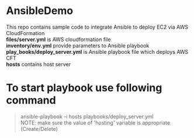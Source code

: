 # AnsibleDemo
This repo contains sample code to integrate Ansible to deploy EC2 via AWS CloudFormation<br />
**files/server.yml** is AWS cloudformation file<br />
**inventory/env.yml** provide parameters to Ansible playbook<br />
**play_books/deploy_server.yml** is Ansible playbook file which deploys AWS CFT<br />
**hosts** contains host server<br />

# To start playbook use following command
> ansible-playbook -i hosts playbooks/deploy_server.yml <br />
NOTE: make sure the value of 'hosting' variable is appropriate (Create/Delete)
